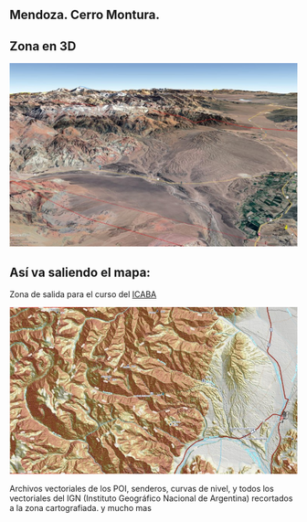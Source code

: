 ## Mendoza. Cerro Montura.
## Zona en 3D
![](Anexos/Panorámica%203D%20(Pequeño).jpg)

## Así va saliendo el mapa:
Zona de salida para el curso del [ICABA](https://www.caba.org.ar/historia/70-instituto-superior-de-alta-montana/303-charla-informativa-tecnicatura-sup-en-guia-de-montana)

![Vista Previa del Mapa](Anexos/vista_mapa.JPG)

Archivos vectoriales de los POI, senderos, curvas de nivel, y todos los vectoriales del IGN (Instituto Geográfico Nacional de Argentina) recortados a la zona cartografiada. y mucho mas

